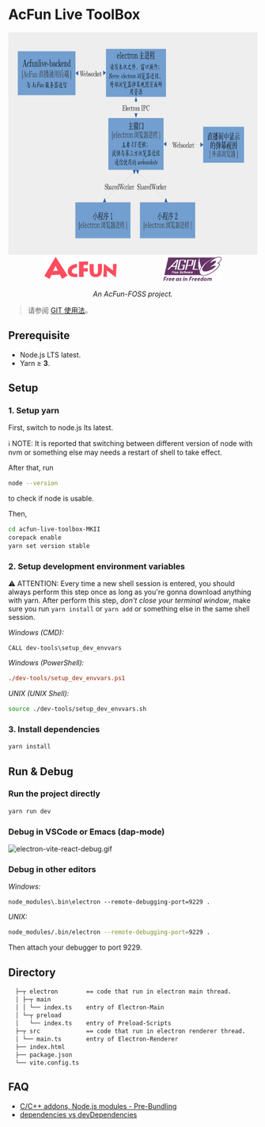 # AcFun Live ToolBox

<div align="center">
  <img src="./工具箱构架说明.svg" height="450px">
</div>
<div align="center">
  <span><img src="./readme_acfunlogo.svg" height="50px"></span>
  &nbsp; &nbsp; &nbsp; &nbsp; &nbsp; &nbsp; &nbsp; &nbsp; 
  &nbsp; &nbsp; &nbsp; 
  <span><img src="./readme_agpllogo1.png" height="50px"></span>
</div>
<div align="center">
  
  *An AcFun-FOSS project.*
</div>

> 请参阅 [GIT 使用法](./readme_git_usage.md)。

## Prerequisite

-   Node.js LTS latest.
-   Yarn ≥ **3**.

## Setup

### 1. Setup yarn

First, switch to node.js lts latest.

ℹ️ NOTE: It is reported that switching between different version of node with nvm or something else may
needs a restart of shell to take effect.

After that, run

```sh
node --version
```

to check if node is usable.

Then,

```sh
cd acfun-live-toolbox-MKII
corepack enable
yarn set version stable
```

### 2. Setup development environment variables

⚠ ATTENTION: Every time a new shell session is entered, you should always perform this step once as long as you're gonna download anything with yarn.
After perform this step, *don't close your terminal window*, make sure you run `yarn install` or `yarn add` or something else in the same shell session.

_Windows (CMD):_

```batch
CALL dev-tools\setup_dev_envvars
```

_Windows (PowerShell):_

```ps
./dev-tools/setup_dev_envvars.ps1
```

_UNIX (UNIX Shell):_

```sh
source ./dev-tools/setup_dev_envvars.sh
```

### 3. Install dependencies

```sh
yarn install
```

## Run & Debug

### Run the project directly

```sh
yarn run dev
```

### Debug in VSCode or Emacs (dap-mode)

![electron-vite-react-debug.gif](https://github.com/electron-vite/electron-vite-react/blob/main/electron-vite-react-debug.gif?raw=true)

### Debug in other editors

_Windows:_

```batch
node_modules\.bin\electron --remote-debugging-port=9229 .
```

_UNIX:_

```sh
node_modules/.bin/electron --remote-debugging-port=9229 .
```

Then attach your debugger to port 9229.

## Directory

```
  ├─┬ electron        == code that run in electron main thread.
  │ ├─┬ main
  │ │ └── index.ts    entry of Electron-Main
  │ └─┬ preload
  │   └── index.ts    entry of Preload-Scripts
  ├─┬ src             == code that run in electron renderer thread.
  │ └── main.ts       entry of Electron-Renderer
  ├── index.html
  ├── package.json
  └── vite.config.ts
```

## FAQ

-   [C/C++ addons, Node.js modules - Pre-Bundling](https://github.com/electron-vite/vite-plugin-electron-renderer#dependency-pre-bundling)
-   [dependencies vs devDependencies](https://github.com/electron-vite/vite-plugin-electron-renderer#dependencies-vs-devdependencies)
